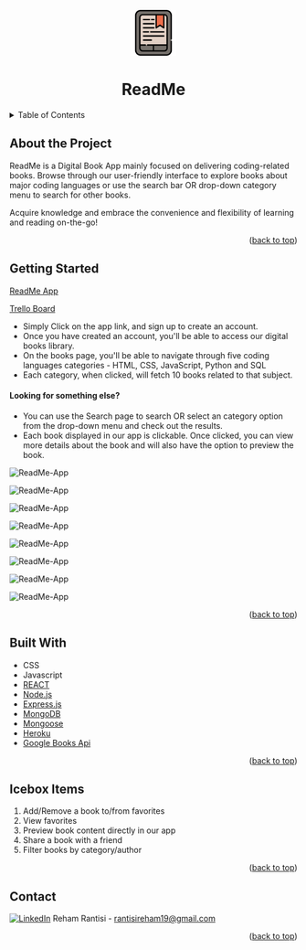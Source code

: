 <!-- PROJECT LOGO -->
<br />
<div align="center">
    <img src="/src/images/logo.png" alt="ReadMe" width="80" height="80">
  <h1 align="center">ReadMe</h1>
</div>

<!-- TABLE OF CONTENTS -->

<details>
  <summary>Table of Contents</summary>
  <ol>
    <li><a href="#about-the-project">About The Project</a>
    <li><a href="#getting-started">Getting Started</a></li>
    <li><a href="#built-with">Built With</a></li>
    <li><a href="#icebox">Ice Box</a></li>
    <li><a href="#contact">Contact</a></li>
  </ol>
</details>

<!-- CONTENT -->

## About the Project

ReadMe is a Digital Book App mainly focused on delivering coding-related books.
Browse through our user-friendly interface to explore books about major coding languages or use the search bar OR drop-down category menu to search for other books.

Acquire knowledge and embrace the convenience and flexibility of learning and reading on-the-go!

<p align="right">(<a href="#top">back to top</a>)</p>

## Getting Started

[ReadMe App](https://readme-books.herokuapp.com/)

[Trello Board](https://trello.com/b/cEi5soEZ/project3-readme)

- Simply Click on the app link, and sign up to create an account.
- Once you have created an account, you'll be able to access our digital books library.
- On the books page, you'll be able to navigate through five coding languages categories - HTML, CSS, JavaScript, Python and SQL
- Each category, when clicked, will fetch 10 books related to that subject.
#### Looking for something else? 
- You can use the Search page to search OR select an category option from the drop-down menu and check out the results.
- Each book displayed in our app is clickable. Once clicked, you can view more details about the book and will also have the option to preview the book.

![ReadMe-App](/src/images/hb1.jpeg)

![ReadMe-App](/src/images/hb2.jpeg)

![ReadMe-App](/src/images/hb3.jpeg)

![ReadMe-App](/src/images/hb4.jpeg)

![ReadMe-App](/src/images/hb5.jpeg)

![ReadMe-App](/src/images/hb6.png)

![ReadMe-App](/src/images/hb7.png)

![ReadMe-App](/src/images/erd.png)

<p align="right">(<a href="#top">back to top</a>)</p>

## Built With

- CSS
- Javascript
- [REACT](https://react.dev/)
- [Node.js](https://nodejs.org/)
- [Express.js](https://expressjs.com/)
- [MongoDB](https://mongodb.com/)
- [Mongoose](https://mongoosejs.com/)
- [Heroku](https://www.heroku.com/)
- [Google Books Api](https://developers.google.com/books/docs/v1/using)
<p align="right">(<a href="#top">back to top</a>)</p>

## Icebox Items

1. Add/Remove a book to/from favorites
2. View favorites
3. Preview book content directly in our app
5. Share a book with a friend
6. Filter books by category/author

<p align="right">(<a href="#top">back to top</a>)</p>

## Contact

[![LinkedIn](https://img.shields.io/badge/-LinkedIn-blue?style=flat-square&logo=Linkedin&logoColor=white&link=https://www.linkedin.com/in/rehamrantisi/)](https://www.linkedin.com/in/rehamrantisi/) Reham Rantisi - rantisireham19@gmail.com

<p align="right">(<a href="#top">back to top</a>)</p>

